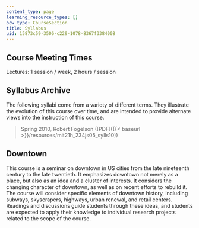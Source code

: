 ```yaml
---
content_type: page
learning_resource_types: []
ocw_type: CourseSection
title: Syllabus
uid: 15873c59-3506-c229-1078-8367f3384008
---
```


Course Meeting Times
--------------------

Lectures: 1 session / week, 2 hours / session

Syllabus Archive
----------------

The following syllabi come from a variety of different terms. They illustrate the evolution of this course over time, and are intended to provide alternate views into the instruction of this course.

> Spring 2010, Robert Fogelson ([PDF]({{< baseurl >}}/resources/mit21h_234js05_sylls10))

Downtown
--------

This course is a seminar on downtown in US cities from the late nineteenth century to the late twentieth. It emphasizes downtown not merely as a place, but also as an idea and a cluster of interests. It considers the changing character of downtown, as well as on recent efforts to rebuild it. The course will consider specific elements of downtown history, including subways, skyscrapers, highways, urban renewal, and retail centers. Readings and discussions guide students through these ideas, and students are expected to apply their knowledge to individual research projects related to the scope of the course.